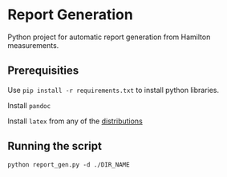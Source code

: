 # Report Generation

Python project for automatic report generation from Hamilton measurements.

## Prerequisities

Use `pip install -r requirements.txt` to install python libraries.

Install `pandoc`  

Install `latex` from any of the [distributions](https://www.latex-project.org/get/#tex-distributions)  

## Running the script

`python report_gen.py -d ./DIR_NAME`  
